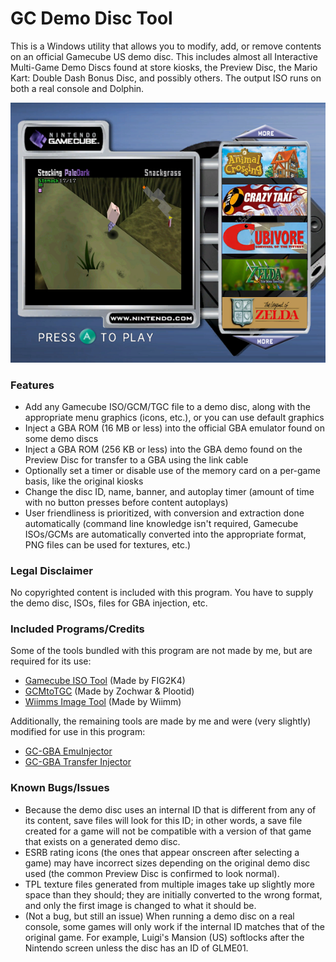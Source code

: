 # GC Demo Disc Tool
This is a Windows utility that allows you to modify, add, or remove contents on an official Gamecube US demo disc. This includes almost all Interactive Multi-Game Demo Discs found at store kiosks, the Preview Disc, the Mario Kart: Double Dash Bonus Disc, and possibly others. The output ISO runs on both a real console and Dolphin.

![](https://github.com/GateGuy/GCDemoDiscTool/blob/main/screenshot.png)

### Features
- Add any Gamecube ISO/GCM/TGC file to a demo disc, along with the appropriate menu graphics (icons, etc.), or you can use default graphics
- Inject a GBA ROM (16 MB or less) into the official GBA emulator found on some demo discs
- Inject a GBA ROM (256 KB or less) into the GBA demo found on the Preview Disc for transfer to a GBA using the link cable
- Optionally set a timer or disable use of the memory card on a per-game basis, like the original kiosks
- Change the disc ID, name, banner, and autoplay timer (amount of time with no button presses before content autoplays)
- User friendliness is prioritized, with conversion and extraction done automatically (command line knowledge isn't required, Gamecube ISOs/GCMs are automatically converted into the appropriate format, PNG files can be used for textures, etc.)

### Legal Disclaimer
No copyrighted content is included with this program. You have to supply the demo disc, ISOs, files for GBA injection, etc.

### Included Programs/Credits
Some of the tools bundled with this program are not made by me, but are required for its use:
- [Gamecube ISO Tool](http://www.wiibackupmanager.co.uk/gcit.html) (Made by FIG2K4)
- [GCMtoTGC](https://www.gc-forever.com/forums/viewtopic.php?t=17&start=24) (Made by Zochwar & Plootid)
- [Wiimms Image Tool](https://szs.wiimm.de/wimgt/) (Made by Wiimm)

Additionally, the remaining tools are made by me and were (very slightly) modified for use in this program:
- [GC-GBA EmuInjector](https://github.com/GateGuy/GC-GBA-EmuInjector)
- [GC-GBA Transfer Injector](https://github.com/GateGuy/GC-GBA-TransferInjector)

### Known Bugs/Issues
- Because the demo disc uses an internal ID that is different from any of its content, save files will look for this ID; in other words, a save file created for a game will not be compatible with a version of that game that exists on a generated demo disc.
- ESRB rating icons (the ones that appear onscreen after selecting a game) may have incorrect sizes depending on the original demo disc used (the common Preview Disc is confirmed to look normal).
- TPL texture files generated from multiple images take up slightly more space than they should; they are initially converted to the wrong format, and only the first image is changed to what it should be.
- (Not a bug, but still an issue) When running a demo disc on a real console, some games will only work if the internal ID matches that of the original game. For example, Luigi's Mansion (US) softlocks after the Nintendo screen unless the disc has an ID of GLME01.

